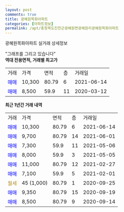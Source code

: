 ```yaml
---
layout: post
comments: true
title: 광혜원목화아파트
categories: [아파트정보]
permalink: /apt/충청북도진천군광혜원면광혜원리광혜원목화아파트
---
```


광혜원목화아파트 실거래 상세정보

<script type="text/javascript">
  google.charts.load('current', {'packages':['line', 'corechart']});
  google.charts.setOnLoadCallback(drawChart);

  function drawChart() {
    var data = new google.visualization.DataTable();
    data.addColumn('date', '거래일');
    data.addColumn('number', "매매");
    data.addColumn('number', "전세");
    data.addColumn('number', "전매");

    data.addRows([[new Date(Date.parse("2021-06-14")), 10300, null, null], [new Date(Date.parse("2021-06-01")), 9700, null, null], [new Date(Date.parse("2021-05-06")), 7300, null, null], [new Date(Date.parse("2021-05-05")), 8000, null, null], [new Date(Date.parse("2021-02-27")), 11000, null, null], [new Date(Date.parse("2021-02-01")), 7100, null, null], [new Date(Date.parse("2020-09-25")), null, null, null], [new Date(Date.parse("2020-09-19")), 9350, null, null], [new Date(Date.parse("2020-09-14")), 8500, null, null]]);

    var options = {
      hAxis: {
        format: 'yyyy/MM/dd'
      },    
      lineWidth: 0,
      pointsVisible: true,    
      title: '최근 1년간 유형별 실거래가 분포',
      legend: { position: 'bottom' }
    };

    var formatter = new google.visualization.NumberFormat({pattern:'###,###'} );
    formatter.format(data, 1);
    formatter.format(data, 2);
    
    setTimeout(function() {
        var chart = new google.visualization.LineChart(document.getElementById('columnchart_material'));
        chart.draw(data, (options));
        document.getElementById('loading').style.display = 'none';
    }, 200);
  }
</script>


<div id="loading" style="z-index:20; display: block; margin-left: 0px">"그래프를 그리고 있습니다"</div>
<div id="columnchart_material" style="width: 95%; margin-left: 0px; display: block"></div>
<!-- contents start -->
<b>역대 전용면적, 거래별 최고가</b>
<table class="sortable">
    <tr>
      <td>거래</td>
      <td>가격</td>
      <td>면적</td>
      <td>층</td>
      <td>거래일</td>
    </tr>
        <tr>
          <td><a style="color: blue">매매</a></td>
          <td>10,300</td>
          <td>80.79</td>
          <td>6</td>
          <td>2021-06-14</td>
        </tr>            <tr>
          <td><a style="color: blue">매매</a></td>
          <td>8,500</td>
          <td>59.9</td>
          <td>11</td>
          <td>2020-03-12</td>
        </tr>        
    
    
</table>

<b>최근 1년간 거래 내역</b>

<table class="sortable">
    <tr>
      <td>거래</td>
      <td>가격</td>
      <td>면적</td>
      <td>층</td>
      <td>거래일</td>
    </tr>
    <tr>
      <td><a style="color: blue">매매</a></td>
      <td>10,300</td>
      <td>80.79</td>
      <td>6</td>
      <td>2021-06-14</td>
    </tr>          <tr>
      <td><a style="color: blue">매매</a></td>
      <td>9,700</td>
      <td>80.79</td>
      <td>14</td>
      <td>2021-06-01</td>
    </tr>          <tr>
      <td><a style="color: blue">매매</a></td>
      <td>7,300</td>
      <td>59.9</td>
      <td>11</td>
      <td>2021-05-06</td>
    </tr>          <tr>
      <td><a style="color: blue">매매</a></td>
      <td>8,000</td>
      <td>59.9</td>
      <td>3</td>
      <td>2021-05-05</td>
    </tr>          <tr>
      <td><a style="color: blue">매매</a></td>
      <td>11,000</td>
      <td>80.79</td>
      <td>12</td>
      <td>2021-02-27</td>
    </tr>          <tr>
      <td><a style="color: blue">매매</a></td>
      <td>7,100</td>
      <td>59.9</td>
      <td>5</td>
      <td>2021-02-01</td>
    </tr>          <tr>
      <td><a style="color: darkgoldenrod">월세</a></td>
      <td>45 (1,000)</td>
      <td>80.79</td>
      <td>1</td>
      <td>2020-09-25</td>
    </tr>          <tr>
      <td><a style="color: blue">매매</a></td>
      <td>9,350</td>
      <td>80.79</td>
      <td>15</td>
      <td>2020-09-19</td>
    </tr>          <tr>
      <td><a style="color: blue">매매</a></td>
      <td>8,500</td>
      <td>80.79</td>
      <td>9</td>
      <td>2020-09-14</td>
    </tr>      </table>
<!-- contents end -->    

